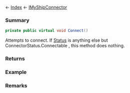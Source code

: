 ← [Index](Api-Index) ← [IMyShipConnector](Sandbox.ModAPI.Ingame.IMyShipConnector)

### Summary

```csharp
private public virtual void Connect()
```

Attempts to connect. If [Status](Sandbox.ModAPI.Ingame.IMyShipConnector.Status) is anything else but ConnectorStatus.Connectable , this method does nothing.

### Returns

### Example

### Remarks

